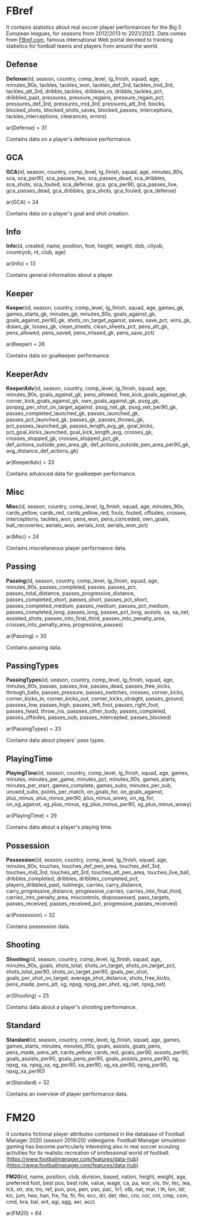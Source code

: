 # FBref

It contains statistics about real soccer player performances for the Big 5 European leagues, for seasons from 2012/2013 to 2021/2022.
Data comes from [FBref.com](https://fbref.com/en/), famous international Web portal devoted to tracking statistics for football teams and players from around the world.

## Defense

**Defense**(id, season, country, comp_level, lg_finish, squad, age, minutes_90s, tackles, tackles_won, tackles_def_3rd, tackles_mid_3rd, tackles_att_3rd, dribble_tackles, dribbles_vs, dribble_tackles_pct, dribbled_past, pressures, pressure_regains, pressure_regain_pct, pressures_def_3rd, pressures_mid_3rd, pressures_att_3rd, blocks, blocked_shots, blocked_shots_saves, blocked_passes, interceptions, tackles_interceptions, clearances, errors)

ar(Defense) = 31

Contains data on a player's defensive performance.

## GCA

**GCA**(id, season, country, comp_level, lg_finish, squad, age, minutes_90s, sca, sca_per90, sca_passes_live, sca_passes_dead, sca_dribbles, sca_shots, sca_fouled, sca_defense, gca, gca_per90, gca_passes_live, gca_passes_dead, gca_dribbles, gca_shots, gca_fouled, gca_defense)

ar(GCA) = 24

Contains data on a player's goal and shot creation.

## Info

**Info**(id, created, name, position, foot, height, weight, dob, cityob, countryob, nt, club, age)

ar(Info) = 13

Contains general information about a player.

## Keeper

**Keeper**(id, season, country, comp_level, lg_finish, squad, age, games_gk, games_starts_gk, minutes_gk, minutes_90s, goals_against_gk, goals_against_per90_gk, shots_on_target_against, saves, save_pct, wins_gk, draws_gk, losses_gk, clean_sheets, clean_sheets_pct, pens_att_gk, pens_allowed, pens_saved, pens_missed_gk, pens_save_pct)

ar(Keeper) = 26

Contains data on goalkeeper performance.

## KeeperAdv

**KeeperAdv**(id, season, country, comp_level, lg_finish, squad, age, minutes_90s, goals_against_gk, pens_allowed, free_kick_goals_against_gk, corner_kick_goals_against_gk, own_goals_against_gk, psxg_gk, psnpxg_per_shot_on_target_against, psxg_net_gk, psxg_net_per90_gk, passes_completed_launched_gk, passes_launched_gk, passes_pct_launched_gk, passes_gk, passes_throws_gk, pct_passes_launched_gk, passes_length_avg_gk, goal_kicks, pct_goal_kicks_launched, goal_kick_length_avg, crosses_gk, crosses_stopped_gk, crosses_stopped_pct_gk, def_actions_outside_pen_area_gk, def_actions_outside_pen_area_per90_gk, avg_distance_def_actions_gk)

ar(KeeperAdv) = 33

Contains advanced data for goalkeeper performance.

## Misc

**Misc**(id, season, country, comp_level, lg_finish, squad, age, minutes_90s, cards_yellow, cards_red, cards_yellow_red, fouls, fouled, offsides, crosses, interceptions, tackles_won, pens_won, pens_conceded, own_goals, ball_recoveries, aerials_won, aerials_lost, aerials_won_pct)

ar(Misc) = 24

Contains miscellaneous player performance data.

## Passing

**Passing**(id, season, country, comp_level, lg_finish, squad, age, minutes_90s, passes_completed, passes, passes_pct, passes_total_distance, passes_progressive_distance, passes_completed_short, passes_short, passes_pct_short, passes_completed_medium, passes_medium, passes_pct_medium, passes_completed_long, passes_long, passes_pct_long, assists, xa, xa_net, assisted_shots, passes_into_final_third, passes_into_penalty_area, crosses_into_penalty_area, progressive_passes)

ar(Passing) = 30

Contains passing data.

## PassingTypes

**PassingTypes**(id, season, country, comp_level, lg_finish, squad, age, minutes_90s, passes, passes_live, passes_dead, passes_free_kicks, through_balls, passes_pressure, passes_switches, crosses, corner_kicks, corner_kicks_in, corner_kicks_out, corner_kicks_straight, passes_ground, passses_low, passes_high, passes_left_foot, passes_right_foot, passes_head, throw_ins, passses_other_body, passes_completed, passes_offsides, passes_oob, passes_intercepted, passes_blocked)

ar(PassingTypes) = 33

Contains data about players' pass types.

## PlayingTime

**PlayingTime**(id, season, country, comp_level, lg_finish, squad, age, games, minutes, minutes_per_game, minutes_pct, minutes_90s, games_starts, minutes_per_start, games_complete, games_subs, minutes_per_sub, unused_subs, points_per_match, on_goals_for, on_goals_against, plus_minus, plus_minus_per90, plus_minus_wowy, on_xg_for, on_xg_against, xg_plus_minus, xg_plus_minus_per90, xg_plus_minus_wowy)

ar(PlayingTime) = 29

Contains data about a player's playing time.

## Possession

**Possession**(id, season, country, comp_level, lg_finish, squad, age, minutes_90s, touches, touches_def_pen_area, touches_def_3rd, touches_mid_3rd, touches_att_3rd, touches_att_pen_area, touches_live_ball, dribbles_completed, dribbles, dribbles_completed_pct, players_dribbled_past, nutmegs, carries, carry_distance, carry_progressive_distance, progressive_carries, carries_into_final_third, carries_into_penalty_area, miscontrols, dispossessed, pass_targets, passes_received, passes_received_pct, progressive_passes_received)

ar(Possession) = 32

Contains possession data.

## Shooting

**Shooting**(id, season, country, comp_level, lg_finish, squad, age, minutes_90s, goals, shots_total, shots_on_target, shots_on_target_pct, shots_total_per90, shots_on_target_per90, goals_per_shot, goals_per_shot_on_target, average_shot_distance, shots_free_kicks, pens_made, pens_att, xg, npxg, npxg_per_shot, xg_net, npxg_net)

ar(Shooting) = 25

Contains data about a player's shooting performance.

## Standard

**Standard**(id, season, country, comp_level, lg_finish, squad, age, games, games_starts, minutes, minutes_90s, goals, assists, goals_pens, pens_made, pens_att, cards_yellow, cards_red, goals_per90, assists_per90, goals_assists_per90, goals_pens_per90, goals_assists_pens_per90, xg, npxg, xa, npxg_xa, xg_per90, xa_per90, xg_xa_per90, npxg_per90, npxg_xa_per90)

ar(Standard) = 32

Contains an overview of player performance data.

# FM20

It contains fictional player attributes contained in the database of Football Manager 2020 (season 2019/20) videogame.
Football Manager simulation gaming has become particularly interesting also in real soccer scouting activities for its realistic recreation of professional world of football.
[https://www.footballmanager.com/features/data-hub](https://www.footballmanager.com/features/data-hub)

**FM20**(id, name, position, club, division, based, nation, height, weight, age, preferred foot, best pos, best role, value, wage, ca, pa, wor, vis, thr, tec, tea, tck, str, sta, tro, ref, pun, pos, pen, pas, pac, 1v1, otb, nat, mar, l th, lon, ldr, kic, jum, hea, han, fre, fla, fir, fin, ecc, dri, det, dec, cro, cor, cnt, cmp, com, cmd, bra, bal, ant, agi, agg, aer, acc)

ar(FM20) = 64